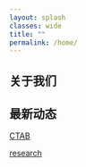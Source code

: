 ```yaml
---
layout: splash
classes: wide
title: ""
permalink: /home/
---
```


## 关于我们

## 最新动态

[CTAB](http://ctap.litmind.ink)

[research](./research.md)